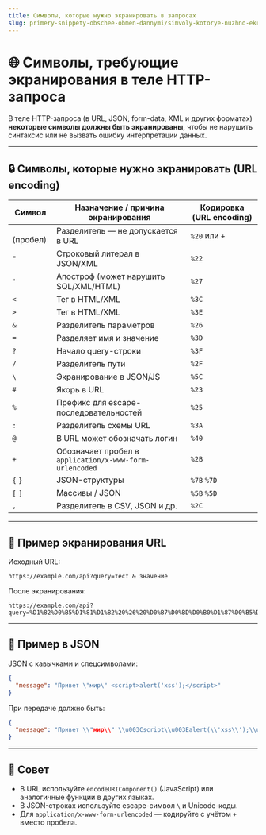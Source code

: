 ```yaml
---
title: Символы, которые нужно экранировать в запросах
slug: primery-snippety-obschee-obmen-dannymi/simvoly-kotorye-nuzhno-ekranirovat-v-zaprosah
---
```

# 🌐 Символы, требующие экранирования в теле HTTP-запроса

В теле HTTP-запроса (в URL, JSON, form-data, XML и других форматах) **некоторые символы должны быть экранированы**, чтобы не нарушить синтаксис или не вызвать ошибку интерпретации данных.

---

## 🔒 Символы, которые нужно экранировать (URL encoding)

| Символ | Назначение / причина экранирования | Кодировка (URL encoding) |
|--------|------------------------------------|---------------------------|
| ` ` (пробел) | Разделитель — не допускается в URL | `%20` или `+` |
| `"` | Строковый литерал в JSON/XML | `%22` |
| `'` | Апостроф (может нарушить SQL/XML/HTML) | `%27` |
| `<` | Тег в HTML/XML | `%3C` |
| `>` | Тег в HTML/XML | `%3E` |
| `&` | Разделитель параметров | `%26` |
| `=` | Разделяет имя и значение | `%3D` |
| `?` | Начало query-строки | `%3F` |
| `/` | Разделитель пути | `%2F` |
| `\` | Экранирование в JSON/JS | `%5C` |
| `#` | Якорь в URL | `%23` |
| `%` | Префикс для escape-последовательностей | `%25` |
| `:` | Разделитель схемы URL | `%3A` |
| `@` | В URL может обозначать логин | `%40` |
| `+` | Обозначает пробел в `application/x-www-form-urlencoded` | `%2B` |
| `{` `}` | JSON-структуры | `%7B` `%7D` |
| `[` `]` | Массивы / JSON | `%5B` `%5D` |
| `,` | Разделитель в CSV, JSON и др. | `%2C` |

---

## 📌 Пример экранирования URL

Исходный URL:

```
https://example.com/api?query=тест & значение
```

После экранирования:

```
https://example.com/api?query=%D1%82%D0%B5%D1%81%D1%82%20%26%20%D0%B7%D0%BD%D0%B0%D1%87%D0%B5%D0%BD%D0%B8%D0%B5
```

---

## 📎 Пример в JSON

JSON с кавычками и спецсимволами:

```json
{
  "message": "Привет \"мир\" <script>alert('xss');</script>"
}
```

При передаче должно быть:

```json
{
  "message": "Привет \\"мир\\" \\u003Cscript\\u003Ealert(\\'xss\\');\\u003C/script\\u003E"
}
```

---

## 🧠 Совет

- В URL используйте `encodeURIComponent()` (JavaScript) или аналогичные функции в других языках.
- В JSON-строках используйте escape-символ `\` и Unicode-коды.
- Для `application/x-www-form-urlencoded` — кодируйте с учётом `+` вместо пробела.

